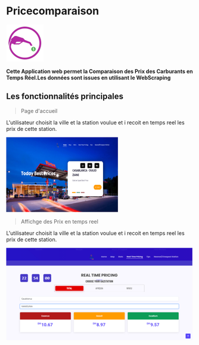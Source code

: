 # Pricecomparaison
<img src="./assets/img/pompe.png" width="100">

**Cette Application web permet la Comparaison des Prix des Carburants en Temps Réel.Les données sont issues en utilisant le WebScraping**
## Les fonctionnalités principales
> Page d'accueil

L'utilisateur choisit la ville et la station voulue et i recoit en temps reel les prix de cette station.

<img src="./assets/img/pageAccueil.png" width="300" height="200">

> Affichge des Prix en temps reel

L'utilisateur choisit la ville et la station voulue et i recoit en temps reel les prix de cette station.

<img src="./assets/img/ensemblePrix.png" width="500">


